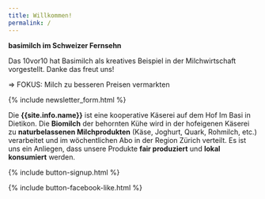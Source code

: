 ```yaml
---
title: Willkommen!
permalink: /
---
```


<div class="alert alert-success" role="alert" data-href="https://www.srf.ch/play/tv/10vor10/video/fokus-milch-zu-besseren-preisen-vermarkten?id=7ff6122e-25fa-4df0-8859-5057545c0724&fbclid=IwAR1dKkIlR154s6tRUTXvv9Hk0eSYdWD3ve_rjVQ3f2RonXKJy8TCU-X4zZo/">
  <div style="font-weight:bold;">
  basimilch im Schweizer Fernsehn
  </div>

Das 10vor10 hat Basimilch als kreatives Beispiel in der Milchwirtschaft vorgestellt. Danke das freut uns!



=> FOKUS: Milch zu besseren Preisen vermarkten
  
   </div>  
   
{% include newsletter_form.html %}


Die **{{site.info.name}}** ist eine kooperative Käserei auf dem
Hof Im Basi in Dietikon. Die **Biomilch** der behornten Kühe wird in der
hofeigenen Käserei zu **naturbelassenen Milchprodukten** (Käse, Joghurt, Quark,
Rohmilch, etc.) verarbeitet und im wöchentlichen Abo in der Region
Zürich verteilt. Es ist uns ein Anliegen, dass unsere Produkte **fair produziert**
und **lokal konsumiert** werden.

{% include button-signup.html %}   

{% include button-facebook-like.html %}


